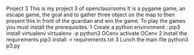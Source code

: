 Project 3
This is my project 3 of openclassrooms
It is a pygame game, an escape game, the goal and to gather three object on the map to then present this in front of the guardian and win the game.
To play the games you must install the prerequisites. 
	1 Create a python environment :
		pip3 install virtualenv
		virtualenv -p python3 OCenv
		activate OCenv
	2 Install the requirements
		pip3 install -r requirements.txt
	3 Lunch the main file
		python3 p3.py